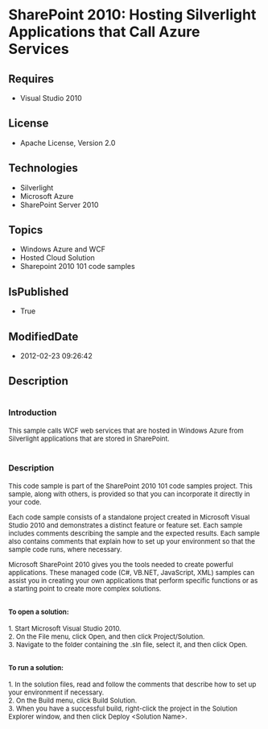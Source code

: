 # SharePoint 2010: Hosting Silverlight Applications that Call Azure Services
## Requires
* Visual Studio 2010
## License
* Apache License, Version 2.0
## Technologies
* Silverlight
* Microsoft Azure
* SharePoint Server 2010
## Topics
* Windows Azure and WCF
* Hosted Cloud Solution
* Sharepoint 2010 101 code samples
## IsPublished
* True
## ModifiedDate
* 2012-02-23 09:26:42
## Description

<h1><span style="font-size:medium">Introduction</span></h1>
<p><span style="font-size:small">This sample calls WCF web services that are hosted in Windows Azure from Silverlight applications that are stored in SharePoint.</span></p>
<h1><span style="font-size:medium">Description</span></h1>
<p><span style="font-size:small">This code sample is part of the SharePoint 2010 101 code samples project. This sample, along with others, is provided so that you can incorporate it directly in your code.</span></p>
<p><span style="font-size:small">Each code sample consists of a standalone project created in Microsoft Visual Studio 2010 and demonstrates a distinct feature or feature set. Each sample includes comments describing the sample and the expected results. Each
 sample also contains comments that explain how to set up your environment so that the sample code runs, where necessary.</span></p>
<p><span style="font-size:small">Microsoft SharePoint 2010 gives you the tools needed to create powerful applications. These managed code (C#, VB.NET, JavaScript, XML) samples can assist you in creating your own applications that perform specific functions
 or as a starting point to create more complex solutions.</span></p>
<h2><span style="font-size:small">To open a solution:</span></h2>
<p><span style="font-size:small">1. Start Microsoft Visual Studio 2010.</span><br>
<span style="font-size:small">2. On the File menu, click Open, and then click Project/Solution.</span><br>
<span style="font-size:small">3. Navigate to the folder containing the .sln file, select it, and then click Open.</span></p>
<h2><span style="font-size:small">To run a solution:&nbsp;</span></h2>
<p><span style="font-size:small">1. In the solution files, read and follow the comments that describe how to set up your environment if necessary.</span><br>
<span style="font-size:small">2. On the Build menu, click Build Solution.</span><br>
<span style="font-size:small">3. When you have a successful build, right-click the project in the Solution Explorer window, and then click Deploy &lt;Solution Name&gt;.</span></p>

